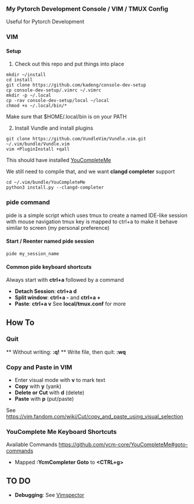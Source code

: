 
### My Pytorch Development Console / VIM / TMUX Config

Useful for Pytorch Development

### VIM

#### Setup

1. Check out this repo and put things into place


```
mkdir ~/install
cd install
git clone https://github.com/kadeng/console-dev-setup
cp console-dev-setup/.vimrc ~/.vimrc
mkdir -p ~/.local
cp -rav console-dev-setup/local ~/local
chmod +x ~/.local/bin/*
```

Make sure that $HOME/.local/bin is on your PATH

2. Install Vundle and install plugins

```
git clone https://github.com/VundleVim/Vundle.vim.git ~/.vim/bundle/Vundle.vim
vim +PluginInstall +qall
```

This should have installed [YouCompleteMe](https://github.com/ycm-core/YouCompleteMe) 

We still need to compile that, and we want **clangd completer** support
```
cd ~/.vim/bundle/YouCompleteMe
python3 install.py --clangd-completer
```

### pide command

pide is a simple script which uses tmux to create a named IDE-like session with mouse navigation
tmux key is mapped to ctrl+a to make it behave similar to screen (my personal preference)

#### Start / Reenter named pide session

```
pide my_session_name
```

#### Common pide keyboard shortcuts

Always start with **ctrl+a** followed by a command

 * **Detach Session**: **ctrl+a d**
 * **Split window**: **ctrl+a -** and **ctrl+a +**
 * **Paste**: **ctrl+a v**
See **local/tmux.conf** for more

##  How To

### Quit

 ** Without writing: **:q!**
 ** Write file, then quit: **:wq**

### Copy and Paste in VIM

 * Enter visual mode with **v** to mark text
 * **Copy** with **y** (yank)
 * **Delete or Cut** with **d** (delete)
 * **Paste** with **p** (put/paste)

See https://vim.fandom.com/wiki/Cut/copy_and_paste_using_visual_selection

### YouComplete Me Keyboard Shortcuts

Available Commands https://github.com/ycm-core/YouCompleteMe#goto-commands

 * Mapped **:YcmCompleter Goto** to **<CTRL+g>**

## TO DO

 * **Debugging**: See [Vimspector](https://github.com/puremourning/vimspector)

